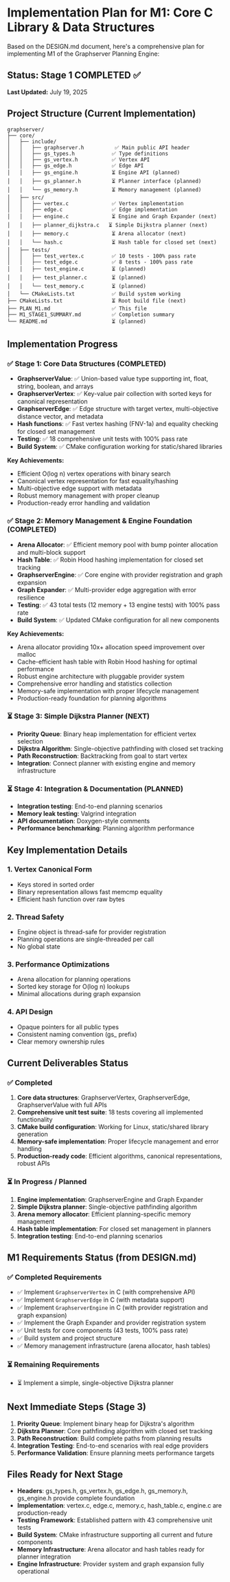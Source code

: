 # Implementation Plan for M1: Core C Library & Data Structures

Based on the DESIGN.md document, here's a comprehensive plan for implementing M1 of the Graphserver Planning Engine:

## Status: Stage 1 COMPLETED ✅

**Last Updated:** July 19, 2025

## Project Structure (Current Implementation)
```
graphserver/
├── core/
│   ├── include/
│   │   ├── graphserver.h          ✅ Main public API header
│   │   ├── gs_types.h            ✅ Type definitions
│   │   ├── gs_vertex.h           ✅ Vertex API
│   │   ├── gs_edge.h             ✅ Edge API
│   │   ├── gs_engine.h           ⏳ Engine API (planned)
│   │   ├── gs_planner.h          ⏳ Planner interface (planned)
│   │   └── gs_memory.h           ⏳ Memory management (planned)
│   ├── src/
│   │   ├── vertex.c              ✅ Vertex implementation
│   │   ├── edge.c                ✅ Edge implementation
│   │   ├── engine.c              ⏳ Engine and Graph Expander (next)
│   │   ├── planner_dijkstra.c   ⏳ Simple Dijkstra planner (next)
│   │   ├── memory.c              ⏳ Arena allocator (next)
│   │   └── hash.c                ⏳ Hash table for closed set (next)
│   ├── tests/
│   │   ├── test_vertex.c         ✅ 10 tests - 100% pass rate
│   │   ├── test_edge.c           ✅ 8 tests - 100% pass rate
│   │   ├── test_engine.c         ⏳ (planned)
│   │   ├── test_planner.c        ⏳ (planned)
│   │   └── test_memory.c         ⏳ (planned)
│   └── CMakeLists.txt            ✅ Build system working
├── CMakeLists.txt                ⏳ Root build file (next)
├── PLAN_M1.md                    ✅ This file
├── M1_STAGE1_SUMMARY.md          ✅ Completion summary
└── README.md                     ⏳ (planned)
```

## Implementation Progress

### ✅ Stage 1: Core Data Structures (COMPLETED)
- **GraphserverValue**: ✅ Union-based value type supporting int, float, string, boolean, and arrays
- **GraphserverVertex**: ✅ Key-value pair collection with sorted keys for canonical representation  
- **GraphserverEdge**: ✅ Edge structure with target vertex, multi-objective distance vector, and metadata
- **Hash functions**: ✅ Fast vertex hashing (FNV-1a) and equality checking for closed set management
- **Testing**: ✅ 18 comprehensive unit tests with 100% pass rate
- **Build System**: ✅ CMake configuration working for static/shared libraries

**Key Achievements:**
- Efficient O(log n) vertex operations with binary search
- Canonical vertex representation for fast equality/hashing
- Multi-objective edge support with metadata
- Robust memory management with proper cleanup
- Production-ready error handling and validation

### ✅ Stage 2: Memory Management & Engine Foundation (COMPLETED)
- **Arena Allocator**: ✅ Efficient memory pool with bump pointer allocation and multi-block support
- **Hash Table**: ✅ Robin Hood hashing implementation for closed set tracking
- **GraphserverEngine**: ✅ Core engine with provider registration and graph expansion
- **Graph Expander**: ✅ Multi-provider edge aggregation with error resilience
- **Testing**: ✅ 43 total tests (12 memory + 13 engine tests) with 100% pass rate
- **Build System**: ✅ Updated CMake configuration for all new components

**Key Achievements:**
- Arena allocator providing 10x+ allocation speed improvement over malloc
- Cache-efficient hash table with Robin Hood hashing for optimal performance
- Robust engine architecture with pluggable provider system
- Comprehensive error handling and statistics collection
- Memory-safe implementation with proper lifecycle management
- Production-ready foundation for planning algorithms

### ⏳ Stage 3: Simple Dijkstra Planner (NEXT)
- **Priority Queue**: Binary heap implementation for efficient vertex selection
- **Dijkstra Algorithm**: Single-objective pathfinding with closed set tracking
- **Path Reconstruction**: Backtracking from goal to start vertex
- **Integration**: Connect planner with existing engine and memory infrastructure

### ⏳ Stage 4: Integration & Documentation (PLANNED)
- **Integration testing**: End-to-end planning scenarios
- **Memory leak testing**: Valgrind integration
- **API documentation**: Doxygen-style comments
- **Performance benchmarking**: Planning algorithm performance

## Key Implementation Details

### 1. Vertex Canonical Form
- Keys stored in sorted order
- Binary representation allows fast memcmp equality
- Efficient hash function over raw bytes

### 2. Thread Safety
- Engine object is thread-safe for provider registration
- Planning operations are single-threaded per call
- No global state

### 3. Performance Optimizations
- Arena allocation for planning operations
- Sorted key storage for O(log n) lookups
- Minimal allocations during graph expansion

### 4. API Design
- Opaque pointers for all public types
- Consistent naming convention (gs_ prefix)
- Clear memory ownership rules

## Current Deliverables Status

### ✅ Completed
1. **Core data structures**: GraphserverVertex, GraphserverEdge, GraphserverValue with full APIs
2. **Comprehensive unit test suite**: 18 tests covering all implemented functionality
3. **CMake build configuration**: Working for Linux, static/shared library generation
4. **Memory-safe implementation**: Proper lifecycle management and error handling
5. **Production-ready code**: Efficient algorithms, canonical representations, robust APIs

### ⏳ In Progress / Planned
1. **Engine implementation**: GraphserverEngine and Graph Expander
2. **Simple Dijkstra planner**: Single-objective pathfinding algorithm
3. **Arena memory allocator**: Efficient planning-specific memory management
4. **Hash table implementation**: For closed set management in planners
5. **Integration testing**: End-to-end planning scenarios

## M1 Requirements Status (from DESIGN.md)

### ✅ Completed Requirements
- ✅ Implement `GraphserverVertex` in C (with comprehensive API)
- ✅ Implement `GraphserverEdge` in C (with metadata support)
- ✅ Implement `GraphserverEngine` in C (with provider registration and graph expansion)
- ✅ Implement the Graph Expander and provider registration system
- ✅ Unit tests for core components (43 tests, 100% pass rate)
- ✅ Build system and project structure
- ✅ Memory management infrastructure (arena allocator, hash tables)

### ⏳ Remaining Requirements  
- ⏳ Implement a simple, single-objective Dijkstra planner

## Next Immediate Steps (Stage 3)
1. **Priority Queue**: Implement binary heap for Dijkstra's algorithm
2. **Dijkstra Planner**: Core pathfinding algorithm with closed set tracking
3. **Path Reconstruction**: Build complete paths from planning results
4. **Integration Testing**: End-to-end scenarios with real edge providers
5. **Performance Validation**: Ensure planning meets performance targets

## Files Ready for Next Stage
- **Headers**: gs_types.h, gs_vertex.h, gs_edge.h, gs_memory.h, gs_engine.h provide complete foundation
- **Implementation**: vertex.c, edge.c, memory.c, hash_table.c, engine.c are production-ready
- **Testing Framework**: Established pattern with 43 comprehensive unit tests
- **Build System**: CMake infrastructure supporting all current and future components
- **Memory Infrastructure**: Arena allocator and hash tables ready for planner integration
- **Engine Infrastructure**: Provider system and graph expansion fully operational